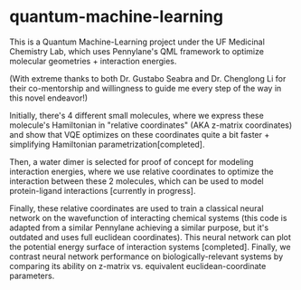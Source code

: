 # quantum-machine-learning
This is a Quantum Machine-Learning project under the UF Medicinal Chemistry Lab, which uses Pennylane's QML framework to optimize molecular geometries + interaction energies.

(With extreme thanks to both Dr. Gustabo Seabra and Dr. Chenglong Li for their co-mentorship and willingness to guide me every step of the way in this novel endeavor!)

Initially, there's 4 different small molecules, where we express these molecule's Hamiltonian in "relative coordinates" (AKA z-matrix coordinates) and show
that VQE optimizes on these coordinates quite a bit faster + simplifying Hamiltonian parametrization[completed].

Then, a water dimer is selected for proof of concept for modeling interaction energies, where we use relative coordinates to optimize the interaction between these 2 molecules, which can be used to model protein-ligand interactions [currently in progress].

Finally, these relative coordinates are used to train a classical neural network on the wavefunction of interacting chemical systems (this code is adapted from a similar Pennylane achieving a similar purpose, but it's outdated and uses full euclidean coordinates). This neural network can plot the potential energy surface of interaction systems [completed]. Finally, we contrast neural network performance on biologically-relevant systems by comparing its ability on z-matrix vs. equivalent euclidean-coordinate parameters.
